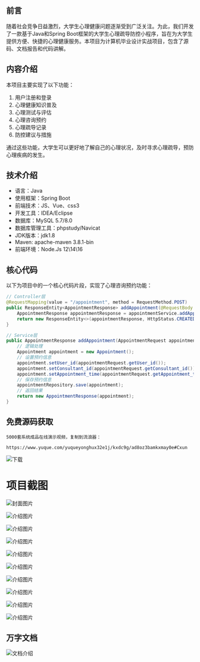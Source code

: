 ## 前言

随着社会竞争日益激烈，大学生心理健康问题逐渐受到广泛关注。为此，我们开发了一款基于Java和Spring Boot框架的大学生心理疏导防控小程序，旨在为大学生提供方便、快捷的心理健康服务。本项目为计算机毕业设计实战项目，包含了源码、文档报告和代码讲解。

## 内容介绍

本项目主要实现了以下功能：

1. 用户注册和登录
2. 心理健康知识普及
3. 心理测试与评估
4. 心理咨询预约
5. 心理疏导记录
6. 防控建议与措施

通过这些功能，大学生可以更好地了解自己的心理状况，及时寻求心理疏导，预防心理疾病的发生。

## 技术介绍

- 语言：Java
- 使用框架：Spring Boot
- 前端技术：JS、Vue、css3
- 开发工具：IDEA/Eclipse
- 数据库：MySQL 5.7/8.0
- 数据库管理工具：phpstudy/Navicat
- JDK版本：jdk1.8
- Maven: apache-maven 3.8.1-bin
- 前端环境：Node.Js 12\14\16

## 核心代码

以下为项目中的一个核心代码片段，实现了心理咨询预约功能：

```java
// Controller层
@RequestMapping(value = "/appointment", method = RequestMethod.POST)
public ResponseEntity<AppointmentResponse> addAppointment(@RequestBody AppointmentRequest appointmentRequest) {
    AppointmentResponse appointmentResponse = appointmentService.addAppointment(appointmentRequest);
    return new ResponseEntity<>(appointmentResponse, HttpStatus.CREATED);
}

// Service层
public AppointmentResponse addAppointment(AppointmentRequest appointmentRequest) {
    // 逻辑处理
    Appointment appointment = new Appointment();
    // 设置预约信息
    appointment.setUser_id(appointmentRequest.getUser_id());
    appointment.setConsultant_id(appointmentRequest.getConsultant_id());
    appointment.setAppointment_time(appointmentRequest.getAppointment_time());
    // 保存预约信息
    appointmentRepository.save(appointment);
    // 返回结果
    return new AppointmentResponse(appointment);
}
```

## 免费源码获取

```
5000套系统成品在线演示视频，复制到流浪器： 
```
```
https://www.yuque.com/yuqueyonghux32e1j/kxdc9g/ad8oz3bamkxmay0e#Cxun
```
![下载](https://img12.360buyimg.com/ddimg/jfs/t1/339687/11/1349/28408/68ad865fF412d7877/adaa650483a100f2.jpg)

# 项目截图

![封面图片](https://img12.360buyimg.com/ddimg/jfs/t1/341890/13/739/94821/68bda71eFb2a32f45/4fec6d4b0ce38342.jpg)

![介绍图片](https://img13.360buyimg.com/ddimg/jfs/t1/327088/36/17397/30390/68bda6f6Fdfe10d8d/874bace8cd7b761a.jpg)

![介绍图片](https://img10.360buyimg.com/ddimg/jfs/t1/341946/5/771/30589/68bda6f7F8f98b98a/502c1a3b0cb4be2a.jpg)

![介绍图片](https://img14.360buyimg.com/ddimg/jfs/t1/348877/27/768/14136/68bda6faF27fb3a21/04efec7491a0dde1.jpg)

![介绍图片](https://img13.360buyimg.com/ddimg/jfs/t1/339141/27/8102/12906/68bda6faFe12b123c/3c66c54bc963addc.jpg)

![介绍图片](https://img14.360buyimg.com/ddimg/jfs/t1/351312/21/740/21763/68bda6fbFec13eccd/9f4c975698abe640.jpg)

![介绍图片](https://img13.360buyimg.com/ddimg/jfs/t1/330491/28/10496/29351/68bda6fcF5b1082b5/794622a4e54717bf.jpg)

![介绍图片](https://img13.360buyimg.com/ddimg/jfs/t1/324274/29/17552/23505/68bda6fdF457feb95/6e31bba3e362f3a3.jpg)

![介绍图片](https://img12.360buyimg.com/ddimg/jfs/t1/348649/18/759/29382/68bda6fdFcd881a5a/9a55b494aa803fc5.jpg)

![介绍图片](https://img11.360buyimg.com/ddimg/jfs/t1/332605/3/10528/27644/68bda6feFf898040c/4c43dfa9d1ac74b5.jpg)


## 万字文档
![文档介绍](https://img14.360buyimg.com/ddimg/jfs/t1/338393/1/3576/156947/68b1ad0cF74dc525c/ff9cd6c574295685.jpg)

